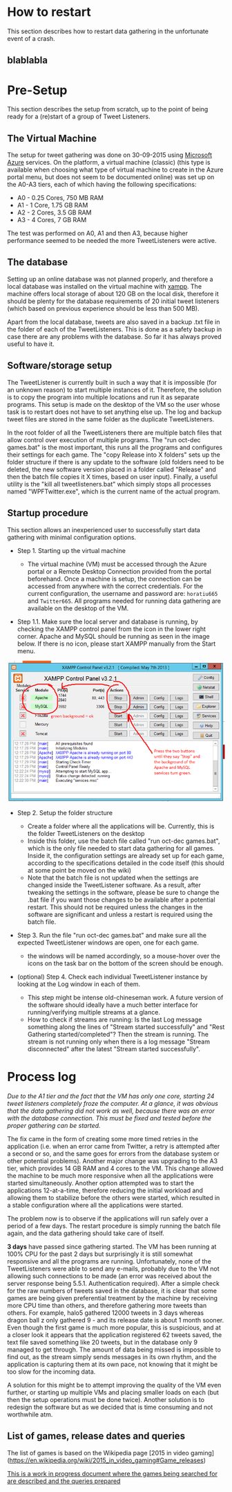 # How to restart

This section describes how to restart data gathering in the unfortunate event of a crash.

## blablabla

# Pre-Setup

This section describes the setup from scratch, up to the point of being ready for a (re)start of a group of Tweet Listeners.

## The Virtual Machine
The setup for tweet gathering was done on 30-09-2015 using [Microsoft Azure](https://portal.azure.com) services. On the platform, a virtual machine (classic) (this type is available when choosing what type of virtual machine to create in the Azure portal menu, but does not seem to be documented online) was set up on the A0-A3 tiers, each of which having the following specifications:

- A0 - 0.25 Cores, 750 MB RAM
- A1 - 1 Core, 1.75 GB RAM
- A2 - 2 Cores, 3.5 GB RAM
- A3 - 4 Cores, 7 GB RAM

The test was performed on A0, A1 and then A3, because higher performance seemed to be needed the more TweetListeners were active.

## The database
Setting up an online database was not planned properly, and therefore a local database was installed on the virtual machine with [xampp](https://www.apachefriends.org/index.html). The machine offers local storage of about 120 GB on the local disk, therefore it should be plenty for the database requirements of 20 initial tweet listeners (which based on previous experience should be less than 500 MB).

Apart from the local database, tweets are also saved in a backup .txt file in the folder of each of the TweetListeners. This is done as a safety backup in case there are any problems with the database. So far it has always proved useful to have it.

## Software/storage setup

The TweetListener is currently built in such a way that it is impossible (for an unknown reason) to start multiple instances of it. Therefore, the solution is to copy the program into multiple locations and run it as separate programs. This setup is made on the desktop of the VM so the user whose task is to restart does not have to set anything else up. The log and backup tweet files are stored in the same folder as the duplicate TweetListeners.

In the root folder of all the TweetListeners there are multiple batch files that allow control over execution of multiple programs. The "run oct-dec games.bat" is the most important, this runs all the programs and configures their settings for each game. The "copy Release into X folders" sets up the folder structure if there is any update to the software (old folders need to be deleted, the new software version placed in a folder called "Release" and then the batch file copies it X times, based on user input). Finally, a useful utility is the "kill all tweetlisteners.bat" which simply stops all processes named "WPFTwitter.exe", which is the current name of the actual program.

## Startup procedure

This section allows an inexperienced user to successfully start data gathering with minimal configuration options.

- Step 1. Starting up the virtual machine
  - The virtual machine (VM) must be accessed through the Azure portal or a Remote Desktop Connection provided from the portal beforehand. Once a machine is setup, the connection can be accessed from anywhere with the correct credentials. For the current configuration, the username and password are: `horatiu665` and `Twitter665`. All programs needed for running data gathering are available on the desktop of the VM.
  
- Step 1.1. Make sure the local server and database is running, by checking the XAMPP control panel from the icon in the lower right corner. Apache and MySQL should be running as seen in the image below. If there is no icon, please start XAMPP manually from the Start menu.

![XAMPP settings](setup/xamppsettings.png)
  
- Step 2. Setup the folder structure
  - Create a folder where all the applications will be. Currently, this is the folder TweetListeners on the desktop
  - Inside this folder, use the batch file called "run oct-dec games.bat", which is the only file needed to start data gathering for all games. Inside it, the configuration settings are already set up for each game, according to the specifications detailed in the code itself (this should at some point be moved on the wiki)
  - Note that the batch file is not updated when the settings are changed inside the TweetListener software. As a result, after tweaking the settings in the software, please be sure to change the .bat file if you want those changes to be available after a potential restart. This should not be required unless the changes in the software are significant and unless a restart is required using the batch file.
  
- Step 3. Run the file "run oct-dec games.bat" and make sure all the expected TweetListener windows are open, one for each game.
  - the windows will be named accordingly, so a mouse-hover over the icons on the task bar on the bottom of the screen should be enough.
  
- (optional) Step 4. Check each individual TweetListener instance by looking at the Log window in each of them. 
  - This step might be intense old-chineseman work. A future version of the software should ideally have a much better interface for running/verifying multiple streams at a glance.
  - How to check if streams are running: Is the last Log message something along the lines of "Stream started successfully" and "Rest Gathering started/completed"? Then the stream is running. The stream is not running only when there is a log message "Stream disconnected" after the latest "Stream started successfully".
  
# Process log
*Due to the A1 tier and the fact that the VM has only one core, starting 24 tweet listeners completely froze the computer. At a glance, it was obvious that the data gathering did not work as well, because there was an error with the database connection. This must be fixed and tested before the proper gathering can be started.*

The fix came in the form of creating some more timed retries in the application (i.e. when an error came from Twitter, a retry is attempted after a second or so, and the same goes for errors from the database system or other potential problems). Another major change was upgrading to the A3 tier, which provides 14 GB RAM and 4 cores to the VM. This change allowed the machine to be much more responsive when all the applications were started simultaneously. Another option attempted was to start the applications 12-at-a-time, therefore reducing the initial workload and allowing them to stabilize before the others were started, which resulted in a stable configuration where all the applications were started.

The problem now is to observe if the applications will run safely over a period of a few days. The restart procedure is simply running the batch file again, and the data gathering should take care of itself.

**3 days** have passed since gathering started. The VM has been running at 100% CPU for the past 2 days but surprisingly it is still somewhat responsive and all the programs are running. Unfortunately, none of the TweetListeners were able to send any e-mails, probably due to the VM not allowing such connections to be made (an error was received about the server response being 5.5.1. Authentication required). After a simple check for the raw numbers of tweets saved in the database, it is clear that some games are being given preferential treatment by the machine by receiving more CPU time than others, and therefore gathering more tweets than others. For example, halo5 gathered 12000 tweets in 3 days whereas dragon ball z only gathered 9 - and its release date is about 1 month sooner. Even though the first game is much more popular, this is suspicious, and at a closer look it appears that the application registered 62 tweets saved, the text file saved something like 20 tweets, but in the database only 9 managed to get through. The amount of data being missed is impossible to find out, as the stream simply sends messages in its own rhythm, and the application is capturing them at its own pace, not knowing that it might be too slow for the incoming data.

A solution for this might be to attempt improving the quality of the VM even further, or starting up multiple VMs and placing smaller loads on each (but then the setup operations must be done twice). Another solution is to redesign the software but as we decided that is time consuming and not worthwhile atm.

## List of games, release dates and queries

The list of games is based on the Wikipedia page [2015 in video gaming] (https://en.wikipedia.org/wiki/2015_in_video_gaming#Game_releases)

[This is a work in progress document where the games being searched for are described and the queries prepared](https://docs.google.com/spreadsheets/d/1ZXYjN8EHy2IchDqg0WT9960YriWKkpUA8guh68HA8C8/edit#gid=0)
